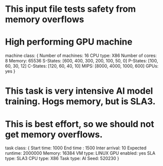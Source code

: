 # This input file tests safety from memory overflows
# High performing GPU machine
machine class:
{
        Number of machines: 16
        CPU type: X86
        Number of cores: 8
        Memory: 65536
        S-States: [600, 400, 300, 200, 100, 50, 0]
        P-States: [100, 60, 30, 12]
        C-States: [120, 60, 40, 10]
        MIPS: [8000, 4000, 1000, 600]
        GPUs: yes
}
# This task is very intensive AI model training. Hogs memory, but is SLA3. 
# This is best effort, so we should not get memory overflows.
task class:
{
        Start time: 1000
        End time : 1500
        Inter arrival: 10
        Expected runtime: 2000000
        Memory: 16384
        VM type: LINUX
        GPU enabled: yes
        SLA type: SLA3
        CPU type: X86
        Task type: AI
        Seed: 520230
}